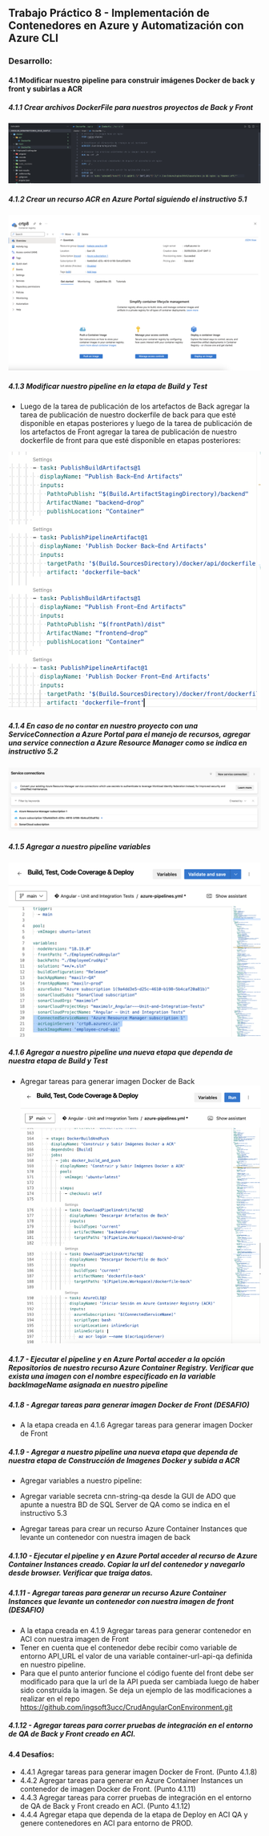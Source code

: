 ## Trabajo Práctico 8 - Implementación de Contenedores en Azure y Automatización con Azure CLI

### Desarrollo:

#### 4.1 Modificar nuestro pipeline para construir imágenes Docker de back y front y subirlas a ACR

##### 4.1.1 Crear archivos DockerFile para nuestros proyectos de Back y Front

![alt text](image.png)

##### 4.1.2 Crear un recurso ACR en Azure Portal siguiendo el instructivo 5.1

![alt text](image-1.png)

##### 4.1.3 Modificar nuestro pipeline en la etapa de Build y Test

- Luego de la tarea de publicación de los artefactos de Back agregar la tarea de publicación de nuestro dockerfile de back para que esté disponible en etapas posteriores y luego de la tarea de publicación de los artefactos de Front agregar la tarea de publicación de nuestro dockerfile de front para que esté disponible en etapas posteriores:

![alt text](image-2.png)

##### 4.1.4 En caso de no contar en nuestro proyecto con una ServiceConnection a Azure Portal para el manejo de recursos, agregar una service connection a Azure Resource Manager como se indica en instructivo 5.2

![alt text](image-3.png)

##### 4.1.5 Agregar a nuestro pipeline variables

![alt text](image-4.png)

##### 4.1.6 Agregar a nuestro pipeline una nueva etapa que dependa de nuestra etapa de Build y Test

- Agregar tareas para generar imagen Docker de Back
  ![alt text](image-5.png)

##### 4.1.7 - Ejecutar el pipeline y en Azure Portal acceder a la opción Repositorios de nuestro recurso Azure Container Registry. Verificar que exista una imagen con el nombre especificado en la variable backImageName asignada en nuestro pipeline

##### 4.1.8 - Agregar tareas para generar imagen Docker de Front (DESAFIO)

- A la etapa creada en 4.1.6 Agregar tareas para generar imagen Docker de Front

##### 4.1.9 - Agregar a nuestro pipeline una nueva etapa que dependa de nuestra etapa de Construcción de Imagenes Docker y subida a ACR

- Agregar variables a nuestro pipeline:

- Agregar variable secreta cnn-string-qa desde la GUI de ADO que apunte a nuestra BD de SQL Server de QA como se indica en el instructivo 5.3
- Agregar tareas para crear un recurso Azure Container Instances que levante un contenedor con nuestra imagen de back

##### 4.1.10 - Ejecutar el pipeline y en Azure Portal acceder al recurso de Azure Container Instances creado. Copiar la url del contenedor y navegarlo desde browser. Verificar que traiga datos.

##### 4.1.11 - Agregar tareas para generar un recurso Azure Container Instances que levante un contenedor con nuestra imagen de front (DESAFIO)

- A la etapa creada en 4.1.9 Agregar tareas para generar contenedor en ACI con nuestra imagen de Front
- Tener en cuenta que el contenedor debe recibir como variable de entorno API_URL el valor de una variable container-url-api-qa definida en nuestro pipeline.
- Para que el punto anterior funcione el código fuente del front debe ser modificado para que la url de la API pueda ser cambiada luego de haber sido construída la imagen. Se deja un ejemplo de las modificaciones a realizar en el repo https://github.com/ingsoft3ucc/CrudAngularConEnvironment.git

##### 4.1.12 - Agregar tareas para correr pruebas de integración en el entorno de QA de Back y Front creado en ACI.

#### 4.4 Desafíos:

- 4.4.1 Agregar tareas para generar imagen Docker de Front. (Punto 4.1.8)
- 4.4.2 Agregar tareas para generar en Azure Container Instances un contenedor de imagen Docker de Front. (Punto 4.1.11)
- 4.4.3 Agregar tareas para correr pruebas de integración en el entorno de QA de Back y Front creado en ACI. (Punto 4.1.12)
- 4.4.4 Agregar etapa que dependa de la etapa de Deploy en ACI QA y genere contenedores en ACI para entorno de PROD.
